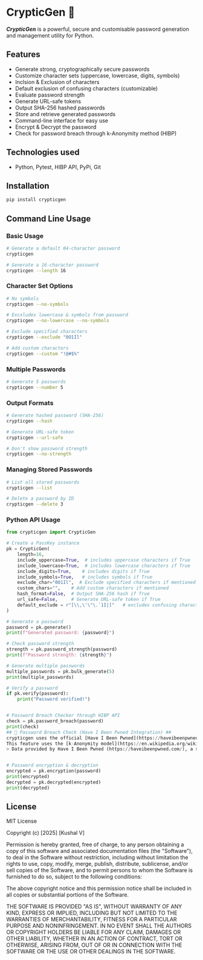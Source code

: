 # CrypticGen 🔐

***CrypticGen*** is a powerful, secure and customisable password generation and management utility for Python.

## Features

- Generate strong, cryptographically secure passwords
- Customize character sets (uppercase, lowercase, digits, symbols)
- Inclsion & Exclusion of characters
- Default exclusion of confusing characters (customizable)
- Evaluate password strength
- Generate URL-safe tokens
- Output SHA-256 hashed passwords
- Store and retrieve generated passwords
- Command-line interface for easy use
- Encrypt & Decrypt the password
- Check for password breach through k-Anonymity method (HIBP)

## Technologies used

- Python, Pytest, HIBP API, PyPi, Git

## Installation

```bash
pip install crypticgen
```

## Command Line Usage

### Basic Usage

```bash
# Generate a default 04-character password
crypticgen

# Generate a 16-character password
crypticgen --length 16
```

### Character Set Options

```bash
# No symbols
crypticgen --no-symbols

# Excxludes lowercase & symbols from password
crypticgen --no-lowercase --no-symbols

# Exclude specified characters
crypticgen --exclude "0O1Il"

# Add custom characters
crypticgen --custom "!@#$%"
```

### Multiple Passwords

```bash
# Generate 5 passwords
crypticgen --number 5
```

### Output Formats

```bash
# Generate hashed password (SHA-256)
crypticgen --hash

# Generate URL-safe token
crypticgen --url-safe

# Don't show password strength
crypticgen --no-strength
```

### Managing Stored Passwords

```bash
# List all stored passwords
crypticgen --list

# Delete a password by ID
crypticgen --delete 3
```


### Python API Usage ###

```python
from crypticgen import CrypticGen

# Create a PassKey instance
pk = CrypticGen(
    length=16,
    include_uppercase=True,  # includes uppercase characters if True
    include_lowercase=True,  # includes lowercase characters if True
    include_digits=True,    # includes digits if True
    include_symbols=True,   # includes symbols if True
    exclude_char="0O1Il",  # Exclude specified characters if mentioned
    custom_chars="",    # Add custom characters if mentioned
    hash_format=False,  # Output SHA-256 hash if True
    url_safe=False,     # Generate URL-safe token if True
    default_exclude = r"[\\,\'\"\.`1I|]"   # excludes confusing characters by default. Can be customisable  
)

# Generate a password
password = pk.generate()
print(f"Generated password: {password}")

# Check password strength
strength = pk.password_strength(password)
print(f"Password strength: {strength}")

# Generate multiple passwords
multiple_passwords = pk.bulk_generate(5)
print(multiple_passwords)

# Verify a password
if pk.verify(password):
    print("Password verified!")


# Password Breach Checker through HIBP API
check = pk.password_breach(password)
print(check)
## 🔑 Password Breach Check (Have I Been Pwned Integration) ##
crypticgen uses the official [Have I Been Pwned](https://haveibeenpwned.com/) API (https://api.pwnedpasswords.com/range/{first 5 hash chars}) to safely and securely check if a password has appeared in known data breaches.
This feature uses the [k-Anonymity model](https://en.wikipedia.org/wiki/K-anonymity), meaning your full password or full hash is **never sent over the internet**, ensuring maximum privacy and safety.
> Data provided by Have I Been Pwned (https://haveibeenpwned.com/), a service by Troy Hunt.


# Password encryption & decryption
encrypted = pk.encryption(password)
print(encrypted)
decrypted = pk.decrypted(encrypted)
print(decrypted)


```

## License

MIT License

Copyright (c) [2025] [Kushal V]

Permission is hereby granted, free of charge, to any person obtaining a copy
of this software and associated documentation files (the "Software"), to deal
in the Software without restriction, including without limitation the rights
to use, copy, modify, merge, publish, distribute, sublicense, and/or sell
copies of the Software, and to permit persons to whom the Software is
furnished to do so, subject to the following conditions:

The above copyright notice and this permission notice shall be included in all
copies or substantial portions of the Software.

THE SOFTWARE IS PROVIDED "AS IS", WITHOUT WARRANTY OF ANY KIND, EXPRESS OR
IMPLIED, INCLUDING BUT NOT LIMITED TO THE WARRANTIES OF MERCHANTABILITY,
FITNESS FOR A PARTICULAR PURPOSE AND NONINFRINGEMENT. IN NO EVENT SHALL THE
AUTHORS OR COPYRIGHT HOLDERS BE LIABLE FOR ANY CLAIM, DAMAGES OR OTHER
LIABILITY, WHETHER IN AN ACTION OF CONTRACT, TORT OR OTHERWISE, ARISING FROM,
OUT OF OR IN CONNECTION WITH THE SOFTWARE OR THE USE OR OTHER DEALINGS IN
THE SOFTWARE.
